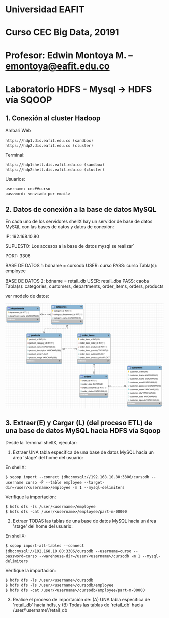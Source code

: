 # Universidad EAFIT
# Curso CEC Big Data, 20191
# Profesor: Edwin Montoya M. – emontoya@eafit.edu.co

# Laboratorio HDFS - Mysql -> HDFS vía SQOOP

## 1. Conexión al cluster Hadoop

Ambari Web

    https://hdp1.dis.eafit.edu.co (sandbox)
    https://hdp2.dis.eafit.edu.co (cluster)

Terminal:

    https://hdp1shell.dis.eafit.edu.co (sandbox)
    https://hdp2shell.dis.eafit.edu.co (cluster)

Usuarios:

    username: cec##curso
    password: <enviado por email>

## 2. Datos de conexión a la base de datos MySQL

En cada uno de los servidores shellX hay un servidor de base de datos MySQL con las bases de datos y datos de conexión:

IP: 192.168.10.80

SUPUESTO: Los accesos a la base de datos mysql se realizar´

PORT: 3306

BASE DE DATOS 1: bdname = cursodb
USER:       curso
PASS:       curso
Tabla(s):   employee

BASE DE DATOS 2: bdname = retail_db
USER:       retail_dba
PASS:       caoba
Tabla(s):   categories, customers, departments, order_items, orders, products

ver modelo de datos:

![modelo retail](retail_db_schema.png)

## 3. Extraer(E) y Cargar (L) (del proceso ETL) de una base de datos MySQL hacia HDFS vía Sqoop

Desde la Terminal shellX, ejecutar:

1. Extraer UNA tabla especifica de una base de datos MySQL hacia un área 'stage' del home del usuario:

En shellX:

    $ sqoop import --connect jdbc:mysql://192.168.10.80:3306/cursodb --username curso -P --table employee --target-dir=/user/<username>/employee -m 1 --mysql-delimiters

Verifique la importación:

    $ hdfs dfs -ls /user/<username>/employee
    $ hdfs dfs -cat /user/<username>/employee/part-m-00000

2. Extraer TODAS las tablas de una base de datos MySQL hacia un área 'stage' del home del usuario:

En shellX:

    $ sqoop import-all-tables --connect jdbc:mysql://192.168.10.80:3306/cursodb --username=curso --password=curso --warehouse-dir=/user/<username>/cursodb -m 1 --mysql-delimiters

Verifique la importación:

    $ hdfs dfs -ls /user/<username>/cursodb
    $ hdfs dfs -ls /user/<username>/cursodb/employee
    $ hdfs dfs -cat /user/<username>/cursodb/employee/part-m-00000

3. Realice el proceso de importación de: (A) UNA tabla especifica de 'retail_db' hacia hdfs, y (B) Todas las tablas de 'retail_db' hacia /user/'username'/retail_db